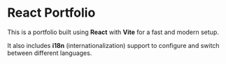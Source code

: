# React Portfolio

This is a portfolio built using **React** with **Vite** for a fast and modern setup.

It also includes **i18n** (internationalization) support to configure and switch between different languages.
